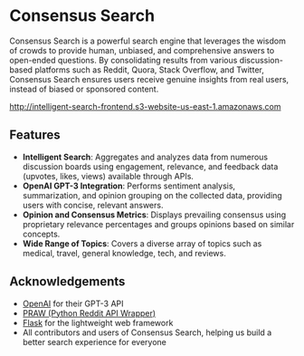 # Consensus Search

Consensus Search is a powerful search engine that leverages the wisdom of crowds to provide human, unbiased, and comprehensive answers to open-ended questions. By consolidating results from various discussion-based platforms such as Reddit, Quora, Stack Overflow, and Twitter, Consensus Search ensures users receive genuine insights from real users, instead of biased or sponsored content.

http://intelligent-search-frontend.s3-website-us-east-1.amazonaws.com 

## Features

- **Intelligent Search**: Aggregates and analyzes data from numerous discussion boards using engagement, relevance, and feedback data (upvotes, likes, views) available through APIs.
- **OpenAI GPT-3 Integration**: Performs sentiment analysis, summarization, and opinion grouping on the collected data, providing users with concise, relevant answers.
- **Opinion and Consensus Metrics**: Displays prevailing consensus using proprietary relevance percentages and groups opinions based on similar concepts.
- **Wide Range of Topics**: Covers a diverse array of topics such as medical, travel, general knowledge, tech, and reviews.


## Acknowledgements

- [OpenAI](https://www.openai.com/) for their GPT-3 API
- [PRAW (Python Reddit API Wrapper)](https://praw.readthedocs.io/)
- [Flask](https://flask.palletsprojects.com/) for the lightweight web framework
- All contributors and users of Consensus Search, helping us build a better search experience for everyone
